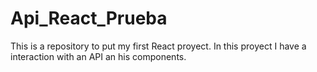 # Api_React_Prueba
This is a repository to put my first React proyect. In this proyect I have a interaction with an API an his components.
